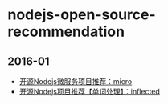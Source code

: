 # nodejs-open-source-recommendation


## 2016-01

- [开源Nodejs微服务项目推荐：micro](2016-01/micro.md)
- [开源Nodejs项目推荐【单词处理】：inflected](2016-01/inflected.md)